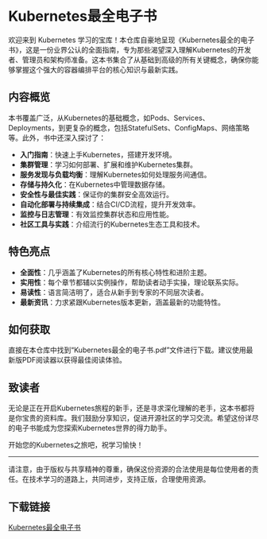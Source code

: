 # Kubernetes最全电子书

欢迎来到 Kubernetes 学习的宝库！本仓库自豪地呈现《Kubernetes最全的电子书》，这是一份业界公认的全面指南，专为那些渴望深入理解Kubernetes的开发者、管理员和架构师准备。这本书集合了从基础到高级的所有关键概念，确保你能够掌握这个强大的容器编排平台的核心知识与最新实践。

## 内容概览

本书覆盖广泛，从Kubernetes的基础概念，如Pods、Services、Deployments，到更复杂的概念，包括StatefulSets、ConfigMaps、网络策略等。此外，书中还深入探讨了：

- **入门指南**：快速上手Kubernetes，搭建开发环境。
- **集群管理**：学习如何部署、扩展和维护Kubernetes集群。
- **服务发现与负载均衡**：理解Kubernetes如何处理服务间通信。
- **存储与持久化**：在Kubernetes中管理数据存储。
- **安全性与最佳实践**：保证你的集群安全高效运行。
- **自动化部署与持续集成**：结合CI/CD流程，提升开发效率。
- **监控与日志管理**：有效监控集群状态和应用性能。
- **社区工具与实践**：介绍流行的Kubernetes生态工具和技术。

## 特色亮点

- **全面性**：几乎涵盖了Kubernetes的所有核心特性和进阶主题。
- **实用性**：每个章节都辅以实例操作，帮助读者动手实操，理论联系实际。
- **易读性**：语言简洁明了，适合从新手到专家的不同层次读者。
- **最新资讯**：力求紧跟Kubernetes版本更新，涵盖最新的功能特性。

## 如何获取

直接在本仓库中找到“Kubernetes最全的电子书.pdf”文件进行下载。建议使用最新版PDF阅读器以获得最佳阅读体验。

## 致读者

无论是正在开启Kubernetes旅程的新手，还是寻求深化理解的老手，这本书都将是你宝贵的资料库。我们鼓励分享知识，促进开源社区的学习交流。希望这份详尽的电子书能成为您探索Kubernetes世界的得力助手。

开始您的Kubernetes之旅吧，祝学习愉快！

---

请注意，由于版权与共享精神的尊重，确保这份资源的合法使用是每位使用者的责任。在技术学习的道路上，共同进步，支持正版，合理使用资源。

## 下载链接

[Kubernetes最全电子书](https://pan.quark.cn/s/da56b68b06ec)